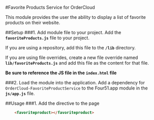 #Favorite Products Service for OrderCloud

This module provides the user the ability to display a list of favorite products on their website.

##Setup
###1. Add module file to your project.
Add the **`favoriteProducts.js`** file to your project.

If you are using a repository, add this file to the **`/lib`** directory.

If you are using file overrides, create a new file override named **`lib/favoriteProducts.js`** and add this file as the content for that file.

**Be sure to reference the JS file in the `index.html` file**

###2. Load the module into the application.
Add a dependency for `OrderCloud-FavoriteProductService` to the Four51.app module in the **`js/app.js`** file.

##Usage
###1. Add the directive to the page

```html
    <favoriteproduct></favoriteproduct>
```
